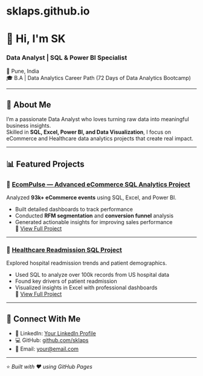 # sklaps.github.io

# 👋 Hi, I'm SK  
### Data Analyst | SQL & Power BI Specialist  

📍 Pune, India  
🎓 B.A | Data Analytics Career Path (72 Days of Data Analytics Bootcamp)  

---

## 🧠 About Me  
I’m a passionate Data Analyst who loves turning raw data into meaningful business insights.  
Skilled in **SQL, Excel, Power BI, and Data Visualization**, I focus on eCommerce and Healthcare data analytics projects that create real impact.

---

## 📊 Featured Projects  

### 🛒 [EcomPulse — Advanced eCommerce SQL Analytics Project](https://github.com/sklaps/advanced-ecommerce-project)
Analyzed **93k+ eCommerce events** using SQL, Excel, and Power BI.  
- Built detailed dashboards to track performance  
- Conducted **RFM segmentation** and **conversion funnel** analysis  
- Generated actionable insights for improving sales performance  
📘 [View Full Project](https://github.com/sklaps/advanced-ecommerce-project)

---

### 🏥 [Healthcare Readmission SQL Project](https://github.com/sklaps/healthcare-readmission-sql-project)
Explored hospital readmission trends and patient demographics.  
- Used SQL to analyze over 100k records from US hospital data  
- Found key drivers of patient readmission  
- Visualized insights in Excel with professional dashboards  
📘 [View Full Project](https://github.com/sklaps/healthcare-readmission-sql-project)

---

## 💼 Connect With Me  
- 💬 LinkedIn: [Your LinkedIn Profile](#)  
- 💻 GitHub: [github.com/sklaps](https://github.com/sklaps)  
- 📧 Email: your@email.com  

---

⭐ *Built with ❤️ using GitHub Pages*

